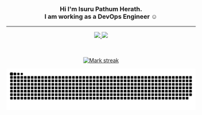 <div align="center">
<h3>  Hi I'm Isuru Pathum Herath.
      <br/>I am working as a DevOps Engineer ☺️</h3>
</div>

<div align="center">
<!--<img height="300em" src="https://www.canva.com/design/DAE6GezaCe8/view"/> -->
</div>

<hr>
  
<div align="center">
  <a href="https://github.com/isurupathumherath">
  <img height="150em" src="https://github-readme-stats.vercel.app/api?username=isurupathumherath&show_icons=true&theme=dracula&include_all_commits=true&count_private=true"/>
  <img height="150em" src="https://github-readme-stats.vercel.app/api/top-langs/?username=isurupathumherath&layout=compact&langs_count=7&theme=dracula"/>
    
  <br></br>
  <img   alt="Mark streak" src="https://github-readme-streak-stats.herokuapp.com/?user=isurupathumherath&theme=dark&hide_border=true" />
</div>

<div align="center">
  
  ![Snake animation](https://github.com/wellingtoncarneirobarbosa/wellingtoncarneirobarbosa/blob/output/github-contribution-grid-snake.svg)

</div>
